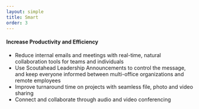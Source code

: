 ```yaml
---
layout: simple
title: Smart
order: 3
---
```



#### Increase Productivity and Efficiency 

* Reduce internal emails and meetings with real-time, natural collaboration tools for teams and individuals
* Use Scoutahead Leadership Announcements to control the message, and keep everyone informed between multi-office organizations and remote employees
* Improve turnaround time on projects with seamless file, photo and video sharing
* Connect and collaborate through audio and video conferencing
